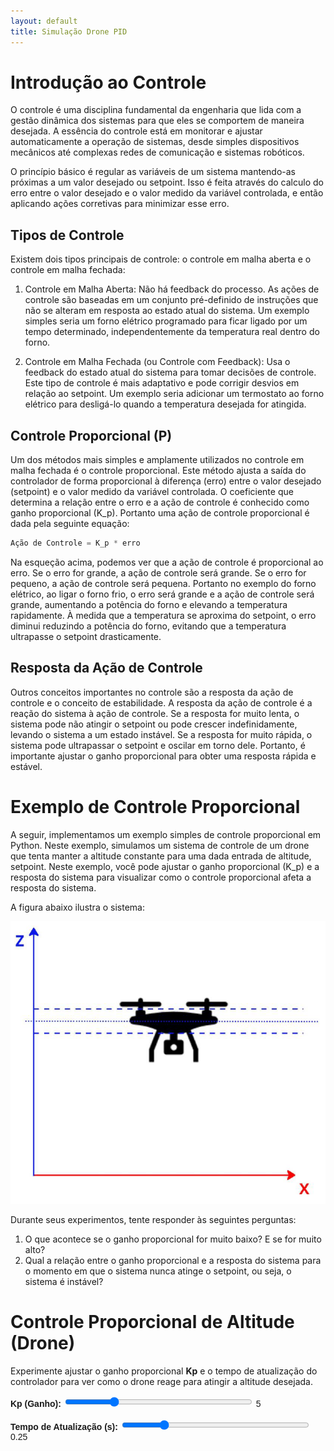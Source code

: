 ```yaml
---
layout: default
title: Simulação Drone PID
---
```


# Introdução ao Controle
O controle é uma disciplina fundamental da engenharia que lida com a gestão dinâmica dos sistemas para que eles se comportem de maneira desejada. A essência do controle está em monitorar e ajustar automaticamente a operação de sistemas, desde simples dispositivos mecânicos até complexas redes de comunicação e sistemas robóticos.

O princípio básico é regular as variáveis de um sistema mantendo-as próximas a um valor desejado ou setpoint. Isso é feita através do calculo do erro entre o valor desejado e o valor medido da variável controlada, e então aplicando ações corretivas para minimizar esse erro.

## Tipos de Controle
Existem dois tipos principais de controle: o controle em malha aberta e o controle em malha fechada:

1. Controle em Malha Aberta: Não há feedback do processo. As ações de controle são baseadas em um conjunto pré-definido de instruções que não se alteram em resposta ao estado atual do sistema. Um exemplo simples seria um forno elétrico programado para ficar ligado por um tempo determinado, independentemente da temperatura real dentro do forno.

2. Controle em Malha Fechada (ou Controle com Feedback): Usa o feedback do estado atual do sistema para tomar decisões de controle. Este tipo de controle é mais adaptativo e pode corrigir desvios em relação ao setpoint. Um exemplo seria adicionar um termostato ao forno elétrico para desligá-lo quando a temperatura desejada for atingida.

## Controle Proporcional (P)
Um dos métodos mais simples e amplamente utilizados no controle em malha fechada é o controle proporcional. Este método ajusta a saída do controlador de forma proporcional à diferença (erro) entre o valor desejado (setpoint) e o valor medido da variável controlada. O coeficiente que determina a relação entre o erro e a ação de controle é conhecido como ganho proporcional (K_p). Portanto uma ação de controle proporcional é dada pela seguinte equação:

```python
Ação de Controle = K_p * erro
```

Na esqueção acima, podemos ver que a ação de controle é proporcional ao erro. Se o erro for grande, a ação de controle será grande. Se o erro for pequeno, a ação de controle será pequena. Portanto no exemplo do forno elétrico, ao ligar o forno frio, o erro será grande e a ação de controle será grande, aumentando a potência do forno e elevando a temperatura rapidamente. À medida que a temperatura se aproxima do setpoint, o erro diminui reduzindo a potência do forno, evitando que a temperatura ultrapasse o setpoint drasticamente.

## Resposta da Ação de Controle
Outros conceitos importantes no controle são a resposta da ação de controle e o conceito de estabilidade. A resposta da ação de controle é a reação do sistema à ação de controle. Se a resposta for muito lenta, o sistema pode não atingir o setpoint ou pode crescer indefinidamente, levando o sistema a um estado instável. Se a resposta for muito rápida, o sistema pode ultrapassar o setpoint e oscilar em torno dele. Portanto, é importante ajustar o ganho proporcional para obter uma resposta rápida e estável.

# Exemplo de Controle Proporcional
A seguir, implementamos um exemplo simples de controle proporcional em Python. Neste exemplo, simulamos um sistema de controle de um drone que tenta manter a altitude constante para uma dada entrada de altitude, setpoint. Neste exemplo, você pode ajustar o ganho proporcional (K_p) e a resposta do sistema para visualizar como o controle proporcional afeta a resposta do sistema.

A figura abaixo ilustra o sistema:

![Drone](figs/drone.png)

Durante seus experimentos, tente responder às seguintes perguntas:

1. O que acontece se o ganho proporcional for muito baixo? E se for muito alto?
2. Qual a relação entre o ganho proporcional e a resposta do sistema para o momento em que o sistema nunca atinge o setpoint, ou seja, o sistema é instável?

# Controle Proporcional de Altitude (Drone)

Experimente ajustar o ganho proporcional **Kp** e o tempo de atualização do controlador para ver como o drone reage para atingir a altitude desejada.

<script src="https://cdn.plot.ly/plotly-latest.min.js"></script>

<div style="margin-top:1em; font-family:sans-serif; max-width:700px">
  <label for="kp"><b>Kp (Ganho):</b></label>
  <input type="range" id="kp" min="0" max="20" value="5" step="0.1" style="width:300px"
         oninput="document.getElementById('kp_val').textContent=this.value; updatePlot()">
  <span id="kp_val">5</span>
  <br><br>
  <label for="dt"><b>Tempo de Atualização (s):</b></label>
  <input type="range" id="dt" min="0.05" max="1.0" value="0.25" step="0.05" style="width:300px"
         oninput="document.getElementById('dt_val').textContent=this.value; updatePlot()">
  <span id="dt_val">0.25</span>
</div>

<div id="grafico" style="width:100%; max-width:700px; height:400px;"></div>

<script>
function simular(Kp, dt) {
  const setpoint = 10.0;
  const altitudeInicial = 0.0;
  const tempos = [];
  const altitudes = [];

  let altitude = altitudeInicial;
  for (let t = 0; t <= 10; t += dt) {
    tempos.push(t.toFixed(2));

    // Cálculo do erro e da ação proporcional
    const erro = setpoint - altitude;
    const W = Kp * erro;

    // Atualiza altitude
    altitude = altitude + W * dt;

    // Evita explosões numéricas e garante limites realistas
    if (altitude > 2 * setpoint) altitude = 2 * setpoint;
    if (altitude < 0) altitude = 0;

    altitudes.push(altitude);
  }

  return { tempos, altitudes, setpoint };
}

function updatePlot() {
  const Kp = parseFloat(document.getElementById("kp").value);
  const dt = parseFloat(document.getElementById("dt").value);
  const { tempos, altitudes, setpoint } = simular(Kp, dt);

  const traceDrone = {
    x: tempos, y: altitudes,
    mode: "lines", name: "Altitude do Drone",
    line: { color: "#0074D9", width: 3 }
  };

  const traceTarget = {
    x: tempos, y: Array(tempos.length).fill(setpoint),
    mode: "lines", name: "Altitude Alvo",
    line: { color: "red", dash: "dash" }
  };

  const layout = {
    title: `Simulação de Controle Proporcional (Kp=${Kp.toFixed(1)}, Δt=${dt.toFixed(2)}s)`,
    xaxis: { title: "Tempo (s)", range: [0, 10] },
    yaxis: { title: "Altitude (m)", range: [-1, 20] },
    legend: { orientation: "h", y: -0.25 },
    margin: { t: 60, r: 10, l: 50, b: 60 },
    plot_bgcolor: "#fafafa",
    paper_bgcolor: "#fafafa"
  };

  Plotly.newPlot("grafico", [traceDrone, traceTarget], layout, { responsive: true });
}

updatePlot();
</script>

